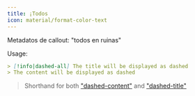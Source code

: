 ```yaml
---
title: ¡Todos
icon: material/format-color-text
---
```


Metadatos de callout: "todos en ruinas"

Usage:

```md
> [!info|dashed-all] The title will be displayed as dashed
> The content will be displayed as dashed
```
> Shorthand for both ["dashed-content"](../content-styling/page-10.md)
> and ["dashed-title"](../title-styling/page-20.md)

